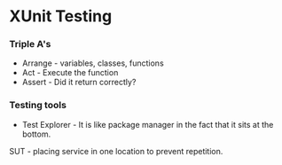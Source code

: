 # XUnit Testing

### Triple A's
- Arrange - variables, classes, functions
- Act - Execute the function
- Assert - Did it return correctly?

### Testing tools
- Test Explorer - It is like package manager in the fact that it sits at the bottom. 

SUT - placing service in one location to prevent repetition.